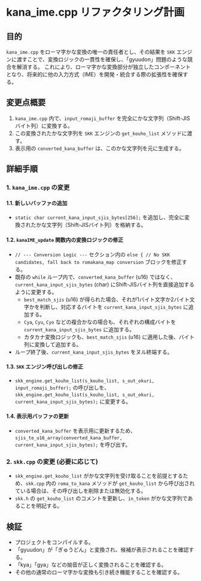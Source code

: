 # kana_ime.cpp リファクタリング計画

## 目的
`kana_ime.cpp` をローマ字かな変換の唯一の責任者とし、その結果を `SKK` エンジンに渡すことで、変換ロジックの一貫性を確保し、「gyuudon」問題のような競合を解消する。
これにより、ローマ字かな変換部分が独立したコンポーネントとなり、将来的に他の入力方式（IME）を開発・統合する際の拡張性を確保する。

## 変更点概要
1.  `kana_ime.cpp` 内で、`input_romaji_buffer` を完全にかな文字列（Shift-JISバイト列）に変換する。
2.  この変換されたかな文字列を `SKK` エンジンの `get_kouho_list` メソッドに渡す。
3.  表示用の `converted_kana_buffer` は、このかな文字列を元に生成する。

## 詳細手順

### 1. `kana_ime.cpp` の変更

#### 1.1. 新しいバッファの追加
-   `static char current_kana_input_sjis_bytes[256];` を追加し、完全に変換されたかな文字列（Shift-JISバイト列）を格納する。

#### 1.2. `kanaIME_update` 関数内の変換ロジックの修正
-   `// --- Conversion Logic ---` セクション内の `else { // No SKK candidates, fall back to romakana_map conversion` ブロックを修正する。
-   既存の `while` ループ内で、`converted_kana_buffer` (u16) ではなく、`current_kana_input_sjis_bytes` (char) にShift-JISバイト列を直接追加するように変更する。
    -   `best_match_sjis` (u16) が得られた場合、それが1バイト文字か2バイト文字かを判断し、対応するバイトを `current_kana_input_sjis_bytes` に追加する。
    -   `Cya`, `Cyu`, `Cyo` などの複合かなの場合も、それぞれの構成バイトを `current_kana_input_sjis_bytes` に追加する。
    -   カタカナ変換ロジックも、`best_match_sjis` (u16) に適用した後、バイト列に変換して追加する。
-   ループ終了後、`current_kana_input_sjis_bytes` をヌル終端する。

#### 1.3. `SKK` エンジン呼び出しの修正
-   `skk_engine.get_kouho_list(s_kouho_list, s_out_okuri, input_romaji_buffer);` の呼び出しを、`skk_engine.get_kouho_list(s_kouho_list, s_out_okuri, current_kana_input_sjis_bytes);` に変更する。

#### 1.4. 表示用バッファの更新
-   `converted_kana_buffer` を表示用に更新するため、`sjis_to_u16_array(converted_kana_buffer, current_kana_input_sjis_bytes);` を呼び出す。

### 2. `skk.cpp` の変更 (必要に応じて)
-   `skk_engine.get_kouho_list` がかな文字列を受け取ることを前提とするため、`skk.cpp` 内の `roma_to_kana` メソッドが `get_kouho_list` から呼び出されている場合は、その呼び出しを削除または無効化する。
-   `skk.h` の `get_kouho_list` のコメントを更新し、`in_token` がかな文字列であることを明記する。

## 検証
-   プロジェクトをコンパイルする。
-   「gyuudon」が「ぎゅうどん」と変換され、候補が表示されることを確認する。
-   「kya」「gya」などの拗音が正しく変換されることを確認する。
-   その他の通常のローマ字かな変換も引き続き機能することを確認する。